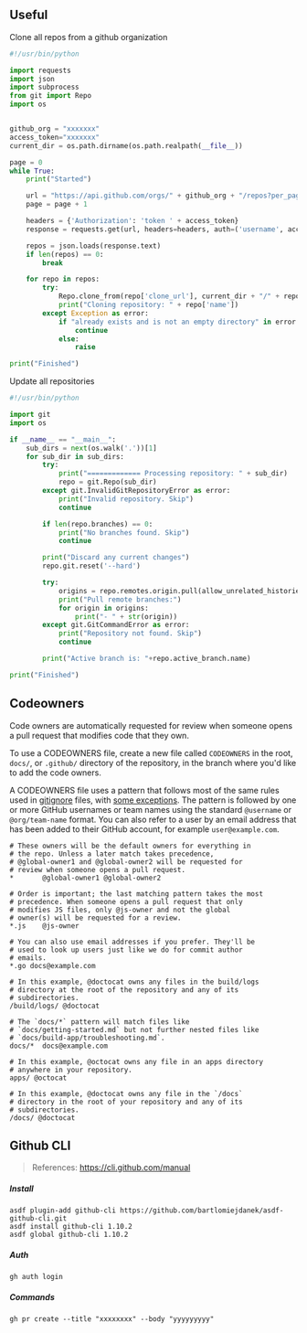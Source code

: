 ## Useful

Clone all repos from a github organization

```python
#!/usr/bin/python

import requests
import json
import subprocess
from git import Repo
import os


github_org = "xxxxxxx"
access_token="xxxxxxx"
current_dir = os.path.dirname(os.path.realpath(__file__))

page = 0
while True:
	print("Started")

	url = "https://api.github.com/orgs/" + github_org + "/repos?per_page=100&access_token=" + access_token + "&page=" + str(page)
	page = page + 1

	headers = {'Authorization': 'token ' + access_token}
	response = requests.get(url, headers=headers, auth=('username', access_token))

	repos = json.loads(response.text)
	if len(repos) == 0:
		break

	for repo in repos:
		try:
			Repo.clone_from(repo['clone_url'], current_dir + "/" + repo['name'])
			print("Cloning repository: " + repo['name'])
		except Exception as error:
			if "already exists and is not an empty directory" in error.stderr:
				continue
			else:
				raise

print("Finished")
```



Update all repositories

```python
#!/usr/bin/python

import git
import os

if __name__ == "__main__":
    sub_dirs = next(os.walk('.'))[1]
    for sub_dir in sub_dirs:
        try:
            print("============= Processing repository: " + sub_dir)
            repo = git.Repo(sub_dir)
        except git.InvalidGitRepositoryError as error:
            print("Invalid repository. Skip")
            continue

        if len(repo.branches) == 0:
            print("No branches found. Skip")
            continue

        print("Discard any current changes")
        repo.git.reset('--hard')

        try:
            origins = repo.remotes.origin.pull(allow_unrelated_histories=True)
            print("Pull remote branches:")
            for origin in origins:
                print("- " + str(origin))
        except git.GitCommandError as error:
            print("Repository not found. Skip")
            continue

        print("Active branch is: "+repo.active_branch.name)

print("Finished")
```



## Codeowners

Code owners are automatically requested for review when someone opens a pull request that modifies code that they own.

To use a CODEOWNERS file, create a new file called `CODEOWNERS` in the root, `docs/`, or `.github/` directory of the repository, in the branch where you'd like to add the code owners.

A CODEOWNERS file uses a pattern that follows most of the same rules used in [gitignore](https://git-scm.com/docs/gitignore#_pattern_format) files, with [some exceptions](https://docs.github.com/en/github/creating-cloning-and-archiving-repositories/creating-a-repository-on-github/about-code-owners#syntax-exceptions). The pattern is followed by one or more GitHub usernames or team names using the standard `@username` or `@org/team-name` format. You can also refer to a user by an email address that has been added to their GitHub account, for example `user@example.com`.

```
# These owners will be the default owners for everything in
# the repo. Unless a later match takes precedence,
# @global-owner1 and @global-owner2 will be requested for
# review when someone opens a pull request.
*       @global-owner1 @global-owner2

# Order is important; the last matching pattern takes the most
# precedence. When someone opens a pull request that only
# modifies JS files, only @js-owner and not the global
# owner(s) will be requested for a review.
*.js    @js-owner

# You can also use email addresses if you prefer. They'll be
# used to look up users just like we do for commit author
# emails.
*.go docs@example.com

# In this example, @doctocat owns any files in the build/logs
# directory at the root of the repository and any of its
# subdirectories.
/build/logs/ @doctocat

# The `docs/*` pattern will match files like
# `docs/getting-started.md` but not further nested files like
# `docs/build-app/troubleshooting.md`.
docs/*  docs@example.com

# In this example, @octocat owns any file in an apps directory
# anywhere in your repository.
apps/ @octocat

# In this example, @doctocat owns any file in the `/docs`
# directory in the root of your repository and any of its
# subdirectories.
/docs/ @doctocat
```



## Github CLI

> References:
> https://cli.github.com/manual

##### Install
```shell
asdf plugin-add github-cli https://github.com/bartlomiejdanek/asdf-github-cli.git
asdf install github-cli 1.10.2
asdf global github-cli 1.10.2
```

##### Auth
```shell
gh auth login
```

##### Commands
```shell
gh pr create --title "xxxxxxxx" --body "yyyyyyyyy"
```